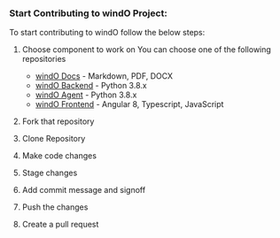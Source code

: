 ### Start Contributing to windO Project:
To start contributing to windO follow the below steps:

1. Choose component to work on
    You can choose one of the following repositories
    * [windO Docs](https://github.com/OpenWindO/windO-docs) - Markdown, PDF, DOCX
    * [windO Backend](https://github.com/OpenWindO/windO-backend) - Python 3.8.x
    * [windO Agent](https://github.com/OpenWindO/windO-agent) - Python 3.8.x
    * [windO Frontend](https://github.com/OpenWindO/windO-frontend) - Angular 8, Typescript, JavaScript
2. Fork that repository
    
3. Clone Repository
4. Make code changes
5. Stage changes
6. Add commit message and signoff
7. Push the changes
8. Create a pull request
